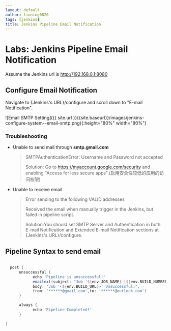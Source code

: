```yaml
---
layout: default
author: liuning0820
tags: [jenkins]
title: Jenkins Pipeline Email Notification
---
```


# Labs: Jenkins Pipeline Email Notification

Assume the Jenkins url is http://192.168.0.1:8080

## Configure Email Notification

Navigate to {Jenkins's URL}/configure and scroll down to "E-mail Notification".

![Email SMTP Setting]({{ site.url }}{{site.baseurl}}/images/jenkins-configure-system--email-smtp.png){:height="80%" width="80%"}

### Troubleshooting

- Unable to send mail through **smtp.gmail.com**
  > SMTPAuthenticationError: Username and Password not accepted
  >
  > Solution: Go to https://myaccount.google.com/security and enabling "Access for less secure apps".(启用安全性较低的应用的访问权限)

- Unable to receive email
  > Error sending to the following VALID addresses
  >
  > Received the email when manually trigger in the Jenkins, but failed in pipeline script.
  >
  > Solution:You should set SMTP Server and Authentication in both E-mail Notification and Extended E-mail Notification sections at {Jenkins's URL}/configure.

## Pipeline Syntax to send email

```groovy

  post {
      unsuccessful {
            echo 'Pipeline is unsuccessful!'
            emailext(subject: "Job '${env.JOB_NAME} [${env.BUILD_NUMBER}]' ",
            body: "Job '<${env.BUILD_URL}>' Unsuccessful.",
            from: '******@gmail.com',to: '******@outlook.com')
      }

      always {
            echo 'Pipeline Completed!'
      }

}

```
